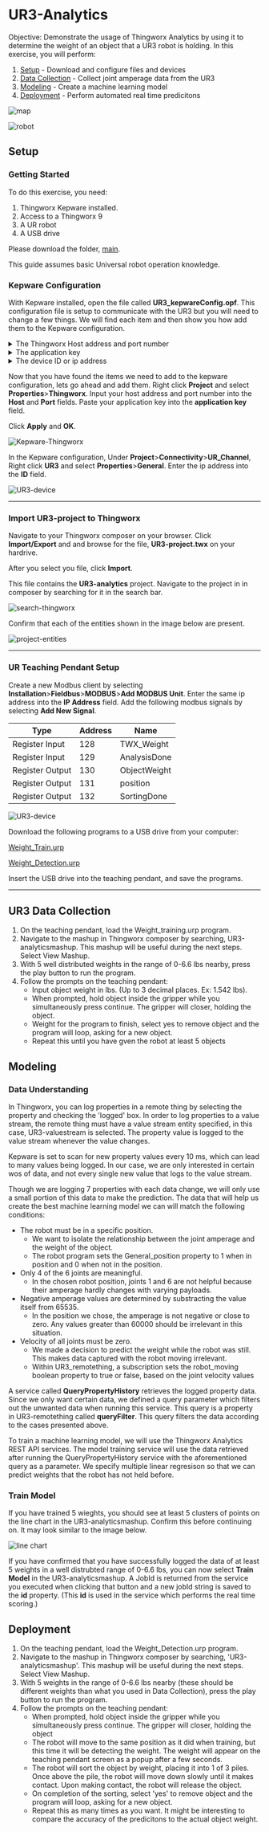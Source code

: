 # UR3-Analytics

Objective: Demonstrate the usage of Thingworx Analytics by using it to determine the weight of an object that a UR3 robot is holding.
In this exercise, you will perform:

1. [Setup](https://github.com/PTC-Education/UR3-Analytics#Setup) - Download and configure files and devices
2. [Data Collection](https://github.com/PTC-Education/UR3-Analytics#Data-Collection) - Collect joint amperage data from the UR3
3. [Modeling](https://github.com/PTC-Education/UR3-Analytics#Modeling) - Create a machine learning model
4. [Deployment](https://github.com/PTC-Education/UR3-Analytics#Deployment) - Perform automated real time predicitons

![map](./images/UR3-Analytics-TWX-Deployment.png)

![robot](./images/UR_singlePos.PNG)

## Setup

### Getting Started

To do this exercise, you need:
    <ol>
    <li>Thingworx Kepware installed.</li>
    <li>Access to a Thingworx 9</li>
    <li>A UR robot</li>
    <li>A USB drive</li>
    </ol>
    
Please download the folder, [main](main).


This guide assumes basic Universal robot operation knowledge.



### Kepware Configuration

With Kepware installed, open the file called **UR3_kepwareConfig.opf**. This configuration file is setup to communicate with the UR3 but you will need to change a few things. We will find each item and then show you how add them to the Kepware configuration. 


<details>
<summary>The Thingworx Host address and port number</summary>
<br>
    
The Thingworx host address and port is the URL used to reach the server. An example of a URL is shown below.

>http://servername:PORT/Thingworx/Composer

In the case above, the host is **servername** and the port is **PORT**. (If a port is not shown in the URL, the default is 443.)</br>

</details>
    
<details>
<summary>The application key</summary>
<br>

You must create an application key to give the Kepware server authorization to communicate with the Thingworx server. Navigate to your Thingworx composer on your browser.

1. Select New and type 'app' and select **application key**

![Create Appkey](./images/create-key.png)

2. Fill out the app key general information</br>
      A. Name the app key 'UR3-appkey'</br>
      B. Set the project to 'UR3-Analytics'</br>
      C. Under 'User Name Reference', select your own Thingworx username.</br>

![Name Appkey](./images/name-key.png)

3. Set the expiration date for a future date.

![appkey_expiration](./images/set-expirationdate.png)

4. Select **Save** and the application key will appear under **Key ID**. Select the copy button to the right of the **Key ID** to copy it to the clipboard.

![copy-key](./images/copy-key.png)

</details>


<details>
<summary>The device ID or ip address</summary>
<br>


On the UR3 teaching pendant, find the ip address of your UR3 by selecting **Hamburger Menu**>**Settings**>**System**>**Network**. Choose **Static Address** as the network method. Choose an ip address and subnet mask which will allow the UR3 to be on the same network as your computer running the Kepware server.

![UR3-network](./images/network_highlights.png)

</details>



Now that you have found the items we need to add to the kepware configuration, lets go ahead and add them. Right click **Project** and select **Properties**>**Thingworx**. Input your host address and port number into the **Host** and **Port** fields. Paste your application key into the **application key** field.


Click **Apply** and **OK**.

![Kepware-Thingworx](./images/kepware-thingworx_highlights.png)


In the Kepware configuration, Under **Project**>**Connectivity**>**UR_Channel**, Right click **UR3** and select **Properties**>**General**. Enter the ip address into the **ID** field.

![UR3-device](./images/device_ip_highlights.png)


*************************************************************


### Import UR3-project to Thingworx

Navigate to your Thingworx composer on your browser. Click **Import/Export** and and browse for the file, **UR3-project.twx** on your hardrive. 


After you select you file, click **Import**.

This file contains the **UR3-analytics** project. Navigate to the project in in composer by searching for it in the search bar.

![search-thingworx](images/search-thingworx.gif)

Confirm that each of the entities shown in the image below are present. 

![project-entities](images/ur3-project.PNG)


***************************************************************


### UR Teaching Pendant Setup

Create a new Modbus client by selecting **Installation**>**Fieldbus**>**MODBUS**>**Add MODBUS Unit**. Enter the same ip address into the **IP Address** field. Add the following modbus signals by selecting **Add New Signal**.

|   Type	        |   Address |   Name	        |
|---	            |---	    |---	            |
|   Register Input	|   128	    |   TWX_Weight	    |
|   Register Input	|   129	    |   AnalysisDone    |
|   Register Output	|   130 	|   ObjectWeight    |
|   Register Output	|   131 	|   position	    |
|   Register Output	|   132 	|   SortingDone	    |


![UR3-device](./images/modbus.png)

Download the following programs to a USB drive from your computer:

[Weight_Train.urp](https://github.com/PTC-Education/UR3-Analytics/raw/main/main/Weight_Train.urp)

[Weight_Detection.urp](https://github.com/PTC-Education/UR3-Analytics/raw/main/main/Weight_Detection.urp)

Insert the USB drive into the teaching pendant, and save the programs.

******************************************************************************************

## UR3 Data Collection

<ol>
    <li>On the teaching pendant, load the Weight_training.urp program.</li>
    <li>Navigate to the mashup in Thingworx composer by searching, UR3-analyticsmashup. This mashup will be useful during the next steps. Select View Mashup.</li>
    <li>With 5 well distributed weights in the range of 0-6.6 lbs nearby, press the play button to run the program.</li>
    <li>Follow the prompts on the teaching pendant:
<ul>
    <li>Input object weight in lbs. (Up to 3 decimal places. Ex: 1.542 lbs).</li>
    <li>When prompted, hold object inside the gripper while you simultaneously press continue. The gripper will closer, holding the object.</li>
    <li>Weight for the program to finish, select yes to remove object and the program will loop, asking for a new object.</li>
    <li>Repeat this until you have gven the robot at least 5 objects</li>
</ul>
</li>
</ol>

  
## Modeling

### Data Understanding
In Thingworx, you can log properties in a remote thing by selecting the property and checking the 'logged' box. In order to log properties to a value stream, the remote thing must have a value stream entity specified, in this case, UR3-valuestream is selected. The property value is logged to the value stream whenever the value changes.


Kepware is set to scan for new property values every 10 ms, which can lead to many values being logged. In our case, we are only interested in certain wos of data, and not every single new value that logs to the value stream.


Though we are logging 7 properties with each data change, we will only use a small portion of this data to make the prediction. The data that will help us create the best machine learning model we can will match the following conditions:
<ul>
    <li>The robot must be in a specific position.
        <ul>
            <li>We want to isolate the relationship between the joint amperage and the weight of the object.</li>
            <li>The robot program sets the General_position property to 1 when in position and 0 when not in the position.</li>
        </ul>
    </li>
    <li>Only 4 of the 6 joints are meaningful.
            <ul>
            <li>In the chosen robot position, joints 1 and 6 are not helpful because their amperage hardly changes with varying payloads.</li>
        </ul>
    </li>
    <li>Negative amperage values are determined by substracting the value itself from 65535.
            <ul>
            <li>In the position we chose, the amperage is not negative or close to zero. Any values greater than 60000 should be irrelevant in this situation.</li>
        </ul>
    </li>
    <li>Velocity of all joints must be zero.
            <ul>
            <li>We made a decision to predict the weight while the robot was still. This makes data captured with the robot moving irrelevant.</li>
            <li>Within UR3_remotething, a subscription sets the robot_moving boolean property to true or false, based on the joint velocity values</li>
        </ul>
    </li>
</ul>

A service called **QueryPropertyHistory** retrieves the logged property data. Since we only want certain data, we defined a query parameter which filters out the unwanted data when running this service. This query is a property in UR3-remotething called **queryFilter**. This query filters the data according to the cases presented above.

To train a machine learning model, we will use the Thingworx Analytics REST API services. The model training service will use the data retrieved after running the QueryPropertyHistory service with the aforementioned query as a parameter. We specify multiple linear regresison so that we can predict weights that the robot has not held before.


### Train Model

If you have trained 5 wieghts, you should see at least 5 clusters of points on the line chart in the UR3-analyticsmashup. Confirm this before continuing on. It may look similar to the image below.

![line chart](./images/linechart.png)


If you have confirmed that you have successfully logged the data of at least 5 weights in a well distrubted range of 0-6.6 lbs, you can now select **Train Model** in the UR3-analyticsmashup. A JobId is returned from the service you executed when clicking that button and a new jobId string is saved to the **id** property. (This **id** is used in the service which performs the real time scoring.) 



## Deployment
     
   <ol>
    <li>On the teaching pendant, load the Weight_Detection.urp program.</li>
    <li>Navigate to the mashup in Thingworx composer by searching, 'UR3-analyticsmashup'. This mashup will be useful during the next steps. Select View Mashup.</li>
    <li>With 5 weights in the range of 0-6.6 lbs nearby (these should be different weights than what you used in Data Collection), press the play button to run the program.</li>
    <li>Follow the prompts on the teaching pendant:
<ul>
    <li>When prompted, hold object inside the gripper while you simultaneously press continue. The gripper will closer, holding the object</li>
    <li>The robot will move to the same position as it did when training, but this time it will be detecting the weight. The weight will appear on the teaching pendant screen as a popup after a few seconds.</li>
    <li>The robot will sort the object by weight, placing it into 1 of 3 piles. Once above the pile, the robot will move down slowly until it makes contact. Upon making contact, the robot will release the object.</li>
    <li>On completion of the sorting, select 'yes' to remove object and the program will loop, asking for a new object.</li>
    <li>Repeat this as many times as you want. It might be interesting to compare the accuracy of the predicitons to the actual object weight.</li>
</ul>
</li>
</ol>
  
